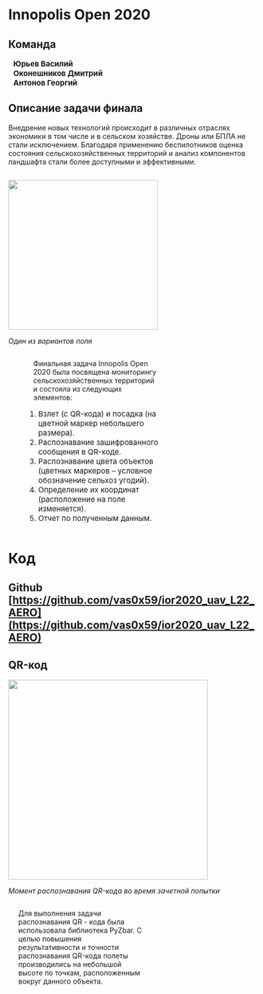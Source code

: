 # Innopolis Open 2020


## Команда 
<ul style="list-style: none; font-size:15px; padding-left:10px">
 <li><b>Юрьев Василий</b></li>
 <li><b>Оконешников Дмитрий</b></li>
 <li><b>Антонов Георгий</b></li>
</ul>

## Описание задачи финала

Внедрение новых технологий происходит в различных отраслях экономики в том числе и в сельском хозяйстве. Дроны или БПЛА не стали исключением. Благодаря применению беспилотников оценка состояния сельскохозяйственных территорий и анализ компонентов ландшафта стали более доступными и эффективными. 


<div style="display: inline-block; vertical-align: top;">
<p align="center"><img src="https://lh3.googleusercontent.com/EC9SW_yuIq46aqxf6jpyVJhft5Fjxbned75RMcv_XLYABa6Qobz1fZRM1J0SzlMGRw_cpCa2Z6wyH-uG5r9TNzauScajpE0VxXtNL72UN1aSMs5hL1a3cpjw4L6mIkMia7zpKZIem5vRsc6YxLLcOl7hNknlfcMzPk8GZ7k11IfZzodiPCEjasy_sz4NGsXN0t7r207DQkJdkTCCkOonBNItijZQpPMIFfdDoS2wj8pGrl4r5cmWzWz2T0SEnfkgq_NypHYluFUMMCO1AVgJEbPu9bh5dhd-Vmqy56q12EV8ZAy7ASd-loL_THEos1kWhYMe4mq3UCzTj46E20uBd2MYUIBX1Vff-mug__CGVEJQlMsSolpHG6lw-Z8LufgMBOgIma-a8SmqQyZykyFDUFZ4crDeJwKBYJ0jAdKPSOGhE7LBznajePEFdu_vZKyZuwm0qSim9e5vvNuSUqZcaYL1dOxScabbu0mPgS05qVhnEkcSH_4eZ38hm95D3xj0Ry0qbemf7fmsFk40R8ud8_OZ88lnPFa8C64L7YXvtBt-MZ87DsaLrEEwZMblqSLqr5oXQtNAs-aH5KOtYCSLp8Dk0ZLLaJ9cbsS-WALlGnKg24sUgfWkf3Y_IflsyaYHahbOdZwd7whdEqEvjC2uYAdibDZdmUO0ed_0iTyN99x7VoRdtzspb4s-s6zTE4jx5EHzwQ=w1920-h625-ft" width="300"></p>  
<p><i>Один из вариантов поля</i></p>
</div>
<div style="display: inline-block; vertical-align: top;padding-left:50px; width:50%">
<p>
Финальная задача Innopolis Open 2020 была посвящена мониторингу сельскохозяйственных территорий и состояла из следующих элементов:
</p>
<ul style="list-style-type: decimal; font-size:15px; padding-left:10px">
 <li>Взлет (с QR-кода) и посадка (на цветной маркер небольшего размера).</li>
 <li>Распознавание зашифрованного сообщения в QR-коде.</li>
 <li>Распознавание цвета объектов (цветных маркеров – условное обозначение сельхоз угодий).</li>
 <li>Определение их координат (расположение на поле изменяется).</li>
 <li>Отчет по полученным данным.</li>
</ul>
</div>

# Код
## Github [https://github.com/vas0x59/ior2020_uav_L22_AERO](https://github.com/vas0x59/ior2020_uav_L22_AERO)




## QR-код

<div style="display: inline-block; vertical-align: top;">
<img src="https://lh3.googleusercontent.com/0FGhp05Cek_U63x4aRgD0DKrcoNSwvonOtrR16Zk3ol-8Owg3ir8DKw3bts7PU5V8x5kdCoL4466qY6BYLvZNuLpDYsnwZKu_NslfenqrjSVfqQZ68DXzKiYRbXKF3ALhHGjFWyb9SuwrYU3VDzdFJUsCAF_80I95Bo6e2eUxmxfWUZQt5Wxp7ilyg0Q2LzisLVsgj82tzR5TYaQ2kPRPqpoBb4hzleGs3p5yt4PoCS00QiMIjcMqcgejaML8musmMJ3Kh6zCThLzgkzv8r2LFFjotQadaZ_BkSDe6h-YaU_10bXD-Med-BFzwKW4NRYRMBBhthSVy0yarC0jZcbz55rlN8IhHio_729xUH7FXx--XNNtJ08DKDmE0lVnsnZmWq6o1JEYTthbG8Lo5I3O2pyzkUwBQwSkKUnhksrkQ32BiFInpgT2tEvGILCxjrOdsWRXK81s2KqoUMWWZ7o1DUPxQIBA-v2O-oPxh8Ao-9fPck_ohxWw_OgjopUNh4WtFfhoy26MXq0dCPs2ItcI2jS54W5CgV41tEQyHkf2TUIZRc_AE5b_zZGYLKnx3H0cfOqLj0qwyKpvEKxCteM7cyPNoQaNX2tg_50wJdZe9A3cN6EN5cIud8Ou851RotAFO5miHFyGzpZXNyIGe5_1onyctZ6vaLb1PRrwUbBoXHzjlv7PY7X9e93A4i5n-9-Hpsy9Q=w1920-h937-ft" width="400" >
<p><i>Момент распознавания QR-кода во время зачетной попытки</i></p>
</div>
<div style="display: inline-block; vertical-align: top;padding-left:20px; width:50%">
<p>
Для выполнения задачи распознавания QR - кода была использовала библиотека PyZbar. 
С целью повышения результативности и точности распознавания QR-кода полеты производились на небольшой высоте по точкам, расположенным вокруг данного объекта.
</p>

</div>




